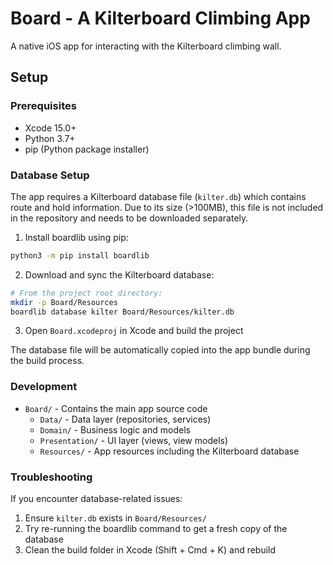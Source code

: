 # Board - A Kilterboard Climbing App

A native iOS app for interacting with the Kilterboard climbing wall.

## Setup

### Prerequisites
- Xcode 15.0+
- Python 3.7+
- pip (Python package installer)

### Database Setup

The app requires a Kilterboard database file (`kilter.db`) which contains route and hold information. Due to its size (>100MB), this file is not included in the repository and needs to be downloaded separately.

1. Install boardlib using pip:
```bash
python3 -m pip install boardlib
```

2. Download and sync the Kilterboard database:
```bash
# From the project root directory:
mkdir -p Board/Resources
boardlib database kilter Board/Resources/kilter.db
```

3. Open `Board.xcodeproj` in Xcode and build the project

The database file will be automatically copied into the app bundle during the build process.

### Development

- `Board/` - Contains the main app source code
  - `Data/` - Data layer (repositories, services)
  - `Domain/` - Business logic and models
  - `Presentation/` - UI layer (views, view models)
  - `Resources/` - App resources including the Kilterboard database

### Troubleshooting

If you encounter database-related issues:
1. Ensure `kilter.db` exists in `Board/Resources/`
2. Try re-running the boardlib command to get a fresh copy of the database
3. Clean the build folder in Xcode (Shift + Cmd + K) and rebuild
